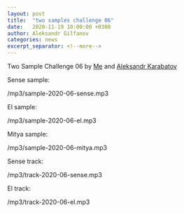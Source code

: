 ```yaml
---
layout: post
title:  "two samples challenge 06"
date:   2020-11-19 10:00:00 +0300
author: Aleksandr Gilfanov
categories: news
excerpt_separator: <!--more-->
---
```

Two Sample Challenge 06 by
[Me](https://github.com/aleksandrgilfanov) and
[Aleksandr Karabatov](https://github.com/elektron314)
<!--more-->

Sense sample:

/mp3/sample-2020-06-sense.mp3

El sample:

/mp3/sample-2020-06-el.mp3

Mitya sample:

/mp3/sample-2020-06-mitya.mp3

Sense track:

/mp3/track-2020-06-sense.mp3

El track:

/mp3/track-2020-06-el.mp3
